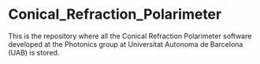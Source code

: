 # Conical_Refraction_Polarimeter
This is the repository where all the Conical Refraction Polarimeter software developed at the Photonics group at Universitat Autonoma de Barcelona (UAB) is stored.
